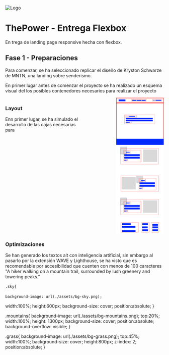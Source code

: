 ![Logo](https://framerusercontent.com/images/zJBgnto0UuieHjFzX0KB4xPLrLk.png)


# ThePower - Entrega Flexbox

 En trega de landing page responsive hecha con flexbox.
<style>
    .prueba{
        display:flex;
        width:100%;
        justify-content:space-between;
gap:100px;
    }

    .prueba img{
        width:30%;
    }
    </style>
## Fase 1 - Preparaciones
Para comenzar, se ha seleccionado replicar el diseño de Kryston Schwarze de MNTN, una landing sobre senderismo.

En primer lugar antes de comenzar el proyecto se ha realizado un esquema visual del los posibles contenedores necesarios para realizar el proyecto

<div class="prueba">
<div>
<h3>Layout</h3>
<p>Enn primer lugar, se ha simulado el desarrollo de las cajas necesarias para </p>
</div>
<img src="./assets/md-img.jpg">
</div>

### Optimizaciones
Se han generado los textos alt con inteligencia artificial, sin embargo al pasarlo por la extensión WAVE y Lighthouse, se ha visto que es recomendable por accesibilidad que cuenten con menos de 100 caracteres
"A hiker walking on a mountain trail, surrounded by lush greenery and towering peaks."

   <!-- <main>
        <div class="bg-image">
        <img src="./assets/bg-sky.png" alt="" >>
        <img src="./assets/bg-mountains.png" alt="" >
        <img src="./assets/bg-grass.png" alt="" >
        <span class="bg-gradient"></span>
    </div> -->

    .sky{
    
    background-image: url(./assets/bg-sky.png);
   width:100%;
  height:600px;
   background-size: cover;
   position:absolute;
}


.mountains{
    background-image: url(./assets/bg-mountains.png);
    top:20%;
    width:100%;
    height: 1300px;
    background-size: cover;
   position:absolute;
   background-overflow: visible;
    }

.grass{
    background-image: url(./assets/bg-grass.png);
    top:45%;
    width:100%;
    background-size: cover;
height:800px;
   z-index: 2;
   position:absolute;
}